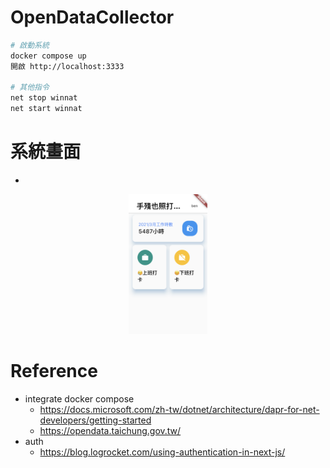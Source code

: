 # OpenDataCollector
``` Bash
# 啟動系統
docker compose up 
開啟 http://localhost:3333

# 其他指令
net stop winnat
net start winnat

```
# 系統畫面
- 
<center><img src="https://raw.githubusercontent.com/Benknightdark/work_check_system/master/screenshot/IMG_0079.PNG" width="25%" height="25%" /></center>

# Reference
- integrate docker compose 
    - https://docs.microsoft.com/zh-tw/dotnet/architecture/dapr-for-net-developers/getting-started
    - https://opendata.taichung.gov.tw/
- auth 
    - https://blog.logrocket.com/using-authentication-in-next-js/
    